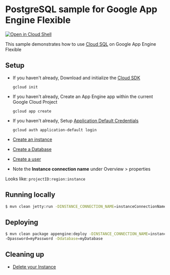 # PostgreSQL sample for Google App Engine Flexible

<a href="https://console.cloud.google.com/cloudshell/open?git_repo=https://github.com/GoogleCloudPlatform/java-docs-samples&page=editor&open_in_editor=flexible/postgres/README.md">
<img alt="Open in Cloud Shell" src ="http://gstatic.com/cloudssh/images/open-btn.png"></a>

This sample demonstrates how to use [Cloud SQL](https://cloud.google.com/sql/) on Google App
Engine Flexible

## Setup

* If you haven't already, Download and initialize the [Cloud SDK](https://cloud.google.com/sdk/)

    `gcloud init`

* If you haven't already, Create an App Engine app within the current Google Cloud Project

    `gcloud app create`

* If you haven't already, Setup
[Application Default Credentials](https://developers.google.com/identity/protocols/application-default-credentials)

    `gcloud auth application-default login`

* [Create an instance](https://cloud.google.com/sql/docs/postgresql/create-instance)

* [Create a Database](https://cloud.google.com/sql/docs/postgresql/create-manage-databases)

* [Create a user](https://cloud.google.com/sql/docs/postgresql/create-manage-users)

* Note the **Instance connection name** under Overview > properties

Looks like:  `projectID:region:instance`

## Running locally

```bash
$ mvn clean jetty:run -DINSTANCE_CONNECTION_NAME=instanceConnectionName -Duser=root -Dpassword=myPassowrd -Ddatabase=myDatabase
```

## Deploying

```bash
$ mvn clean package appengine:deploy -DINSTANCE_CONNECTION_NAME=instanceConnectionName -Duser=root
-Dpassword=myPassword -Ddatabase=myDatabase
```


## Cleaning up

* [Delete your Instance](https://cloud.google.com/sql/docs/postgresql/delete-instance)

